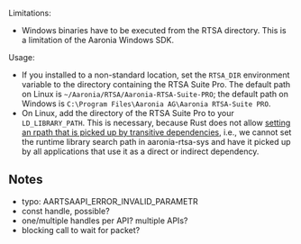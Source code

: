 Limitations:
- Windows binaries have to be executed from the RTSA directory. This is a limitation of the Aaronia Windows SDK.

Usage:
- If you installed to a non-standard location, set the `RTSA_DIR` environment variable to the directory containing the RTSA Suite Pro. The default path on Linux is `~/Aaronia/RTSA/Aaronia-RTSA-Suite-PRO`; the default path on Windows is `C:\Program Files\Aaronia AG\Aaronia RTSA-Suite PRO`.
- On Linux, add the directory of the RTSA Suite Pro to your `LD_LIBRARY_PATH`. This is necessary, because Rust does not allow [setting an rpath that is picked up by transitive dependencies](https://github.com/rust-lang/cargo/issues/5077), i.e., we cannot set the runtime library search path in aaronia-rtsa-sys and have it picked up by all applications that use it as a direct or indirect dependency.

## Notes
- typo: AARTSAAPI_ERROR_INVALID_PARAMETR
- const handle, possible?
- one/multiple handles per API? multiple APIs?
- blocking call to wait for packet?
